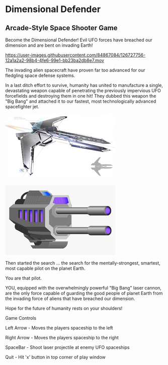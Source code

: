 # Dimensional Defender

## Arcade-Style Space Shooter Game

Become the Dimensional Defender! Evil UFO forces have breached our dimension 
and are bent on invading Earth!  



https://user-images.githubusercontent.com/84867084/126727756-12a1a2a2-98b4-4fe6-99e1-bb23ba2db8e7.mov



The invading alien spacecraft have proven far too advanced for our fledgling space
defense systems.

In a last ditch effort to survive, humanity has united to manufacture a single, devastating 
weapon capable of penetrating the previously impervious UFO forcefields and destroying them 
in one hit!  They dubbed this weapon the "Big Bang" and attached it to our 
fastest, most technologically advanced spacefighter jet.

![Your Spacefighter Jet](fighter.png)

![The Big Bang Laser Cannon](cannon.png)


Then started the search ... the search for the mentally-strongest, smartest, most capable 
pilot on the planet Earth.  

You are that pilot.  

YOU, equipped with the overwhelmingly powerful "Big Bang" laser cannon, are the only force capable of guarding the good people of planet Earth from the invading force of aliens that 
have breached our dimension.

Hope for the future of humanity rests on your shoulders!  


Game Controls

Left Arrow - Moves the players spaceship to the left

Right Arrow - Moves the players spaceship to the right

SpaceBar - Shoot laser projectile at enemy UFO spaceships

Quit - Hit 'x' button in top corner of play window



